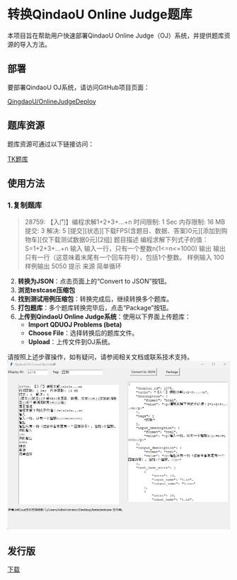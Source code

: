 # 转换QindaoU Online Judge题库

本项目旨在帮助用户快速部署QindaoU Online Judge（OJ）系统，并提供题库资源的导入方法。

## 部署
要部署QindaoU OJ系统，请访问GitHub项目页面：

[QingdaoU/OnlineJudgeDeploy](https://github.com/QingdaoU/OnlineJudgeDeploy)

## 题库资源
题库资源可通过以下链接访问：

[TK题库](http://tk.hustoj.com/)

## 使用方法
### 1.复制题库
>28759: 【入门】编程求解1+2+3+...+n
时间限制: 1 Sec  内存限制: 16 MB
提交: 3  解决: 5
[提交][状态][下载FPS(含题目、数据、答案)0元][添加到购物车][仅下载测试数据0元][2组]
题目描述
编程求解下列式子的值：S=1+2+3+...+n
输入
输入一行，只有一个整数n(1<=n<=1000)
输出
输出只有一行（这意味着末尾有一个回车符号），包括1个整数。
样例输入
100
样例输出
5050
提示
来源
>简单循环 
2. **转换为JSON**：点击页面上的“Convert to JSON”按钮。
3. **浏览testcase压缩包**
4. **找到测试用例压缩包**：转换完成后，继续转换多个题库。
5. **打包题库**：多个题库转换完毕后，点击“Package”按钮。
6. **上传到QindaoU Online Judge系统**：使用以下界面上传题库：
   - **Import QDUOJ Problems (beta)**
   - **Choose File**：选择转换后的题库文件。
   - **Upload**：上传文件到OJ系统。

请按照上述步骤操作，如有疑问，请参阅相关文档或联系技术支持。
![CSDN图标](ui.png "UI")
## 发行版
[下载](https://github.com/hnauto/qduoj-tool/releases/download/untagged-dec2a18a9b4cd698356a/qduoj_tool.exe)
